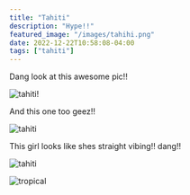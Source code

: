 ```yaml
---
title: "Tahiti"
description: "Hype!!"
featured_image: "/images/tahihi.png"
date: 2022-12-22T10:58:08-04:00
tags: ["tahiti"]
---
```



Dang look at this awesome pic!!

![tahiti!](/images/tahiti.jpg)



And this one too geez!!

![tahiti](/images/tahiti2.jpg)



This girl looks like shes straight vibing!! dang!!

![tahiti](/images/relaxed.jfif)

![tropical](/images/swagtropical.jfif)





<!-- git add .
git commit -m "swag changes"
git push -->